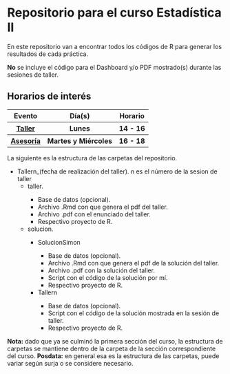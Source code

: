 <h1> Repositorio para el curso Estadística II </h1>

En este repositorio van a encontrar todos los códigos de R para generar los resultados de cada práctica.

<b>No</b> se incluye el código para el Dashboard y/o PDF mostrado(s) durante las sesiones de taller.

<h2> Horarios de interés </h2>

<table>
    <thead>
        <tr>
        <th> Evento </th>
        <th> Día(s) </th>
        <th> Horario </th>
        </tr>
    </thead>
    <tbody>
    <tr>
        <th> <a href="https://meet.google.com/wab-hqzw-iar">Taller</a> </th>
        <th> Lunes </th>
        <th> 14 - 16 </th>
    </tr>
    <tr>
        <th> <a href="https://meet.google.com/kho-jatw-cyu">Asesoría</a> </th>
        <th> Martes y Miércoles </th>
        <th> 16 - 18 </th>
    </tr>
    </tbody>
</table>

La siguiente es la estructura de las carpetas del repositorio.

<ul>
    <li> Tallern_(fecha de realización del taller). n es el número de la sesion de taller
    <ul> 
        <li> taller. </li>
        <ul> 
            <li>Base de datos (opcional). </li>
            <li> Archivo .Rmd con que genera el pdf del taller.</li>
            <li> Archivo .pdf con el enunciado del taller.</li>
            <li> Respectivo proyecto de R.</li>
        </ul>
        <li> solucion. </li>
        <ul> 
            <li>SolucionSimon</li>
                <ul> 
                    <li> Base de datos (opcional). </li>
                    <li> Archivo .Rmd con que genera el pdf de la solución del taller.</li>
                    <li> Archivo .pdf con la solución del taller.</li>
                    <li> Script con el código de la solución por mí.</li>
                    <li> Respectivo proyecto de R.</li>
                </ul>
            <li>Tallern</li>
                <ul> 
                    <li> Base de datos (opcional). </li>
                    <li> Script con el código de la solución mostrada en la sesión de taller.</li>
                    <li> Respectivo proyecto de R.</li>
                </ul>
        </ul>
    </ul>
</ul>

<b>Nota:</b> dado que ya se culminó la primera sección del curso, la estructura de carpetas se mantiene dentro de la carpeta de la sección correspondiente del curso.
<b>Posdata:</b> en general esa es la estructura de las carpetas, puede variar según surja o se considere necesario.

